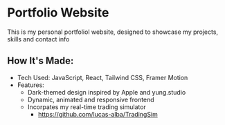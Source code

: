# Portfolio Website
This is my personal portfoliol website, designed to showcase my projects, skills and contact info

## How It's Made:
  - Tech Used: JavaScript, React, Tailwind CSS, Framer Motion
  - Features:
    - Dark-themed design inspired by Apple and yung.studio
    - Dynamic, animated and responsive frontend
    - Incorpates my real-time trading simulator
      - https://github.com/lucas-alba/TradingSim 
